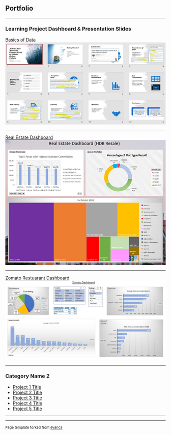 ## Portfolio

---

### Learning Project Dashboard & Presentation Slides

[Basics of Data](/pdf/Basics_of_Data.pdf)
<img src="images/Basics_of_Data.JPG?raw=true"/>

---
[Real Estate Dashboard](/pdf/Real_Estate_Dashboard.xlsm)
<img src="images/Real_Estate.JPG?raw=true"/>

---
[Zomato Restuarant Dashboard](/pdf/Zomato.pdf)
<img src="images/Zomato_Dashboard.JPG?raw=true"/>

---

### Category Name 2

- [Project 1 Title](http://example.com/)
- [Project 2 Title](http://example.com/)
- [Project 3 Title](http://example.com/)
- [Project 4 Title](http://example.com/)
- [Project 5 Title](http://example.com/)

---




---
<p style="font-size:11px">Page template forked from <a href="https://github.com/evanca/quick-portfolio">evanca</a></p>
<!-- Remove above link if you don't want to attibute -->
